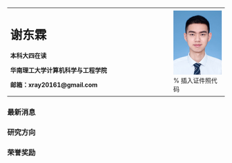 <table border="0">
  <tr>
    <td width="75%">
      <h1>谢东霖</h1>
      <p><b>本科大四在读</b></p>
      <p><b>华南理工大学计算机科学与工程学院</b></p>
      <p><b>邮箱：xray20161@gmail.com</b></p>
    </td>
    <td width="25%">
      <img src="./zhengjianzhao.jpg" width="100%">      % 插入证件照代码
    </td>
  </tr>
</table>

### 最新消息

### 研究方向

### 荣誉奖励


